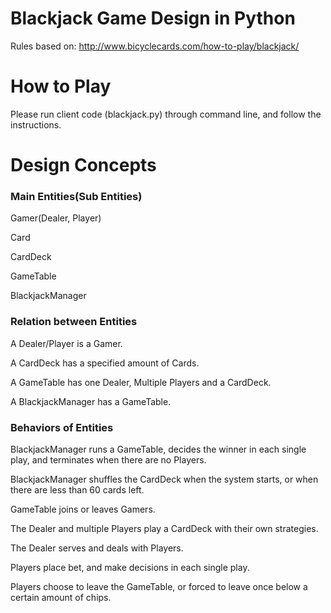 # Blackjack Game Design in Python

Rules based on: http://www.bicyclecards.com/how-to-play/blackjack/

# How to Play

Please run client code (blackjack.py) through command line, and follow the instructions. 

# Design Concepts

### Main Entities(Sub Entities)

Gamer(Dealer, Player)

Card

CardDeck

GameTable

BlackjackManager

### Relation between Entities

A Dealer/Player is a Gamer.

A CardDeck has a specified amount of Cards.

A GameTable has one Dealer, Multiple Players and a CardDeck.

A BlackjackManager has a GameTable.

### Behaviors of Entities

BlackjackManager runs a GameTable, decides the winner in each single play, and terminates when there are no Players.

BlackjackManager shuffles the CardDeck when the system starts, or when there are less than 60 cards left.

GameTable joins or leaves Gamers.

The Dealer and multiple Players play a CardDeck with their own strategies.

The Dealer serves and deals with Players.

Players place bet, and make decisions in each single play.

Players choose to leave the GameTable, or forced to leave once below a certain amount of chips.







